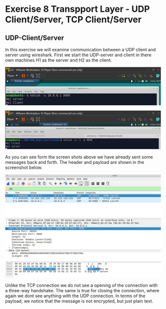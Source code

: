 # Exercise 8 Transpport Layer - UDP Client/Server, TCP Client/Server

## UDP-Client/Server
In this exercise we will examine communication between a UDP client and server using wireshark. 
First we start the UDP-server and client in there own machines H1 as the server and H2 as the client. 

![](../handin/screenshots/ex8/netcat_udp_client.jpg)

![](screenshots/ex8/netcat_udp_server.jpg)

As you can see form the screen shots above we have already sent some messages back and forth. The header and payload are shown in the screenshot below.

![](screenshot/../screenshots/ex8/udp_header.jpg)

Unlike the TCP connection we do not see a opening of the connection with a three-way handshake. The same is true for closing the connection, where again we dont see anything with the UDP connection. In terms of the payload, we notice that the message is not encrypted, but just plain text. 
